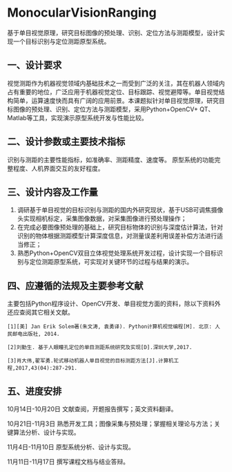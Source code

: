 # MonocularVisionRanging

基于单目视觉原理，研究目标图像的预处理、识别、定位方法与测距模型，设计实现一个目标识别与定位测距原型系统。

## 一、设计要求

视觉测距作为机器视觉领域内基础技术之一而受到广泛的关注，其在机器人领域内占有重要的地位，广泛应用于机器视觉定位、目标跟踪、视觉避障等。单目视觉结构简单，运算速度快而具有广阔的应用前景。本课题拟针对单目视觉原理，研究目标图像的预处理、识别、定位方法与测距模型，采用Python+OpenCV+ QT、Matlab等工具，实现演示原型系统开发与性能比较。

## 二、设计参数或主要技术指标

识别与测距的主要性能指标，如准确率、测距精度、速度等。
原型系统的功能完整程度、人机界面交互的友好程度。

## 三、设计内容及工作量

1. 调研基于单目视觉的目标识别与测距的国内外研究现状，基于USB可调焦摄像头实现相机标定，采集图像数据，对采集图像进行预处理操作；
2. 在完成必要图像预处理的基础上，研究目标物体的识别与深度估计算法，针对识别的物体根据测距模型计算深度信息，对测量误差利用误差补偿方法进行适当修正；
3. 熟悉Python+OpenCV双目立体视觉处理系统开发过程，设计实现一个目标识别与定位测距原型系统，可实现对关键环节的过程与结果的演示。

## 四、应遵循的法规及主要参考文献

主要包括Python程序设计、OpenCV开发、单目视觉方面的资料，除以下资料外还应查阅其它相关文献。

	[1][美] Jan Erik Solem著(朱文涛, 袁勇译). Python计算机视觉编程[M]. 北京: 人民邮电出版社, 2014.
	
	[2]刘勤生. 基于人眼瞳孔定位的单目测距系统研究及实现[D].深圳大学,2017.
	
	[3]肖大伟,翟军勇.轮式移动机器人单目视觉的目标测距方法[J].计算机工程,2017,43(04):287-291.

## 五、进度安排

10月14日-10月20日  文献查阅，开题报告撰写；英文资料翻译。

10月21日-11月3日  熟悉开发工具；图像采集与预处理；掌握相关理论与方法；关键算法分析、设计与实现。

11月4日-11月10日  原型系统分析、设计与实现。

11月11日-11月17日  撰写课程文档与结业答辩。